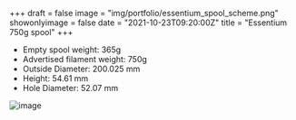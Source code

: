 +++
draft = false
image = "img/portfolio/essentium_spool_scheme.png"
showonlyimage = false
date = "2021-10-23T09:20:00Z"
title = "Essentium 750g spool"
+++

* Empty spool weight: 365g
* Advertised filament weight: 750g
* Outside Diameter: 200.025 mm
* Height: 54.61 mm
* Hole Diameter: 52.07 mm
<!--more-->

![image](/img/portfolio/essentium_spool_scheme.png)

